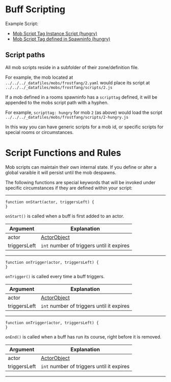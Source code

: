 # Buff Scripting

Example Script: 
* [Mob Script Tag Instance Script (hungry)](../../../_datafiles/mobs/frostfang/scripts/2-hungry.js)
* [Mob Script Tag defined in Spawninfo (hungry)](../../../_datafiles/rooms/frostfang/271.yaml)

## Script paths

All mob scripts reside in a subfolder of their zone/definition file.

For example, the mob located at `../../../_datafiles/mobs/frostfang/2.yaml` would place its script at `../../../_datafiles/mobs/frostfang/scripts/2.js`

If a mob defined in a rooms spawninfo has a `scripttag` defined, it will be appended to the mobs script path with a hyphen. 

For example, `scripttag: hungry` for mob `2` (as above) would load the script `../../../_datafiles/mobs/frostfang/scripts/2-hungry.js`

In this way you can have generic scripts for a mob id, or specific scripts for special rooms or circumstances.

# Script Functions and Rules

Mob scripts can maintain their own internal state. If you define or alter a global varaible it will persist until the mob despawns.

The following functions are special keywords that will be invoked under specific circumstances if they are defined within your script:

---

```
function onStart(actor, triggersLeft) {
}
```

`onStart()` is called when a buff is first added to an actor.

|  Argument | Explanation |
| --- | --- |
| actor | [ActorObject](FUNCTIONS_ACTORS.md) |
| triggersLeft | `int` number of triggers until it expires |

---

```
function onTrigger(actor, triggersLeft) {
}
```

`onTrigger()` is called every time a buff triggers.

|  Argument | Explanation |
| --- | --- |
| actor | [ActorObject](FUNCTIONS_ACTORS.md) |
| triggersLeft | `int` number of triggers until it expires |

---

```
function onTrigger(actor, triggersLeft) {
}
```

`onEnd()` is called when a buff has run its course, right before it is removed.

|  Argument | Explanation |
| --- | --- |
| actor | [ActorObject](FUNCTIONS_ACTORS.md) |
| triggersLeft | `int` number of triggers until it expires |

---
